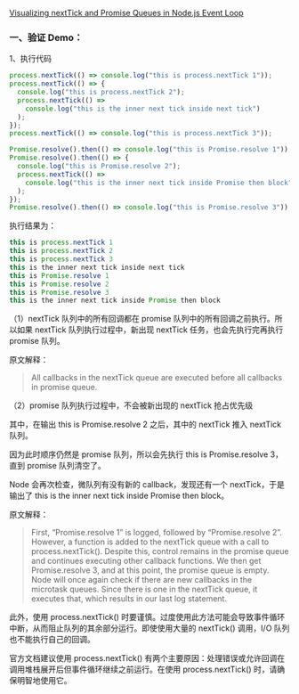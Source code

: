 
[Visualizing nextTick and Promise Queues in Node.js Event Loop](https://www.builder.io/blog/NodeJS-visualizing-nextTick-and-promise-queues)

### 一、验证 Demo：

1、执行代码
```js
process.nextTick(() => console.log("this is process.nextTick 1"));
process.nextTick(() => {
  console.log("this is process.nextTick 2");
  process.nextTick(() =>
    console.log("this is the inner next tick inside next tick")
  );
});
process.nextTick(() => console.log("this is process.nextTick 3"));

Promise.resolve().then(() => console.log("this is Promise.resolve 1"));
Promise.resolve().then(() => {
  console.log("this is Promise.resolve 2");
  process.nextTick(() =>
    console.log("this is the inner next tick inside Promise then block")
  );
});
Promise.resolve().then(() => console.log("this is Promise.resolve 3"));
```
执行结果为：
```js
this is process.nextTick 1
this is process.nextTick 2
this is process.nextTick 3
this is the inner next tick inside next tick
this is Promise.resolve 1
this is Promise.resolve 2
this is Promise.resolve 3
this is the inner next tick inside Promise then block
```

（1）nextTick 队列中的所有回调都在 promise 队列中的所有回调之前执行。所以如果 nextTick 队列执行过程中，新出现 nextTick 任务，也会先执行完再执行 promise 队列。

原文解释：

> All callbacks in the nextTick queue are executed before all callbacks in promise queue.

（2）promise 队列执行过程中，不会被新出现的 nextTick 抢占优先级

其中，在输出 this is Promise.resolve 2 之后，其中的 nextTick 推入 nextTick 队列。

因为此时顺序仍然是 promise 队列，所以会先执行 this is Promise.resolve 3，直到 promise 队列清空了。

Node 会再次检查，微队列有没有新的 callback，发现还有一个 nextTick，于是输出了 this is the inner next tick inside Promise then block。

原文解释：

> First, “Promise.resolve 1” is logged, followed by “Promise.resolve 2”. However, a function is added to the nextTick queue with a call to process.nextTick(). Despite this, control remains in the promise queue and continues executing other callback functions. We then get Promise.resolve 3, and at this point, the promise queue is empty.
Node will once again check if there are new callbacks in the microtask queues. Since there is one in the nextTick queue, it executes that, which results in our last log statement.

此外，使用 process.nextTick() 时要谨慎。过度使用此方法可能会导致事件循环中断，从而阻止队列的其余部分运行。即使使用大量的 nextTick() 调用，I/O 队列也不能执行自己的回调。

官方文档建议使用 process.nextTick() 有两个主要原因：处理错误或允许回调在调用堆栈展开后但事件循环继续之前运行。在使用 process.nextTick() 时，请确保明智地使用它。